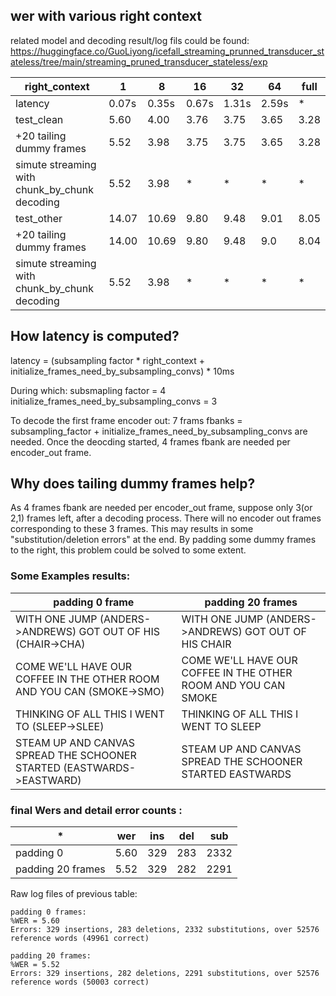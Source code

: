 ## wer with various right context

related model and decoding result/log fils could be found:
https://huggingface.co/GuoLiyong/icefall_streaming_prunned_transducer_stateless/tree/main/streaming_pruned_transducer_stateless/exp

right_context|1|8|16|32|64|full
--|--|--|--|--|--|--
latency|0.07s|0.35s|0.67s|1.31s|2.59s|*
test_clean|5.60|4.00|3.76|3.75|3.65|3.28|
+20 tailing dummy frames|5.52|3.98|3.75|3.75|3.65|3.28
simute streaming with chunk_by_chunk decoding|5.52|3.98|*|*|*|*
test_other|14.07|10.69|9.80|9.48|9.01|8.05|
+20 tailing dummy frames|14.00|10.69|9.80|9.48|9.0|8.04
simute streaming with chunk_by_chunk decoding|5.52|3.98|*|*|*|*



## How latency is computed?

latency = (subsampling factor * right_context + initialize_frames_need_by_subsampling_convs) * 10ms

During which: subsmapling factor = 4 
initialize_frames_need_by_subsampling_convs = 3

To decode the first frame encoder out: 7 frams fbanks = subsampling_factor + initialize_frames_need_by_subsampling_convs are needed. 
Once the deocding started, 4 frames fbank are needed per encoder_out frame.


## Why does tailing dummy frames help?

As 4 frames fbank are needed per encoder_out frame, suppose only 3(or 2,1) frames left, after a decoding process. 
There will no encoder out frames corresponding to these 3 frames. 
This may results in some "substitution/deletion errors" at the end. 
By padding some dummy frames to the right, this problem could be solved to some extent.

### Some Examples results:
padding 0 frame|padding 20 frames
--|--
WITH ONE JUMP (ANDERS->ANDREWS) GOT OUT OF HIS (CHAIR->CHA)|WITH ONE JUMP (ANDERS->ANDREWS) GOT OUT OF HIS CHAIR
COME WE'LL HAVE OUR COFFEE IN THE OTHER ROOM AND YOU CAN (SMOKE->SMO)|COME WE'LL HAVE OUR COFFEE IN THE OTHER ROOM AND YOU CAN SMOKE
THINKING OF ALL THIS I WENT TO (SLEEP->SLEE)|THINKING OF ALL THIS I WENT TO SLEEP 
STEAM UP AND CANVAS SPREAD THE SCHOONER STARTED (EASTWARDS->EASTWARD)|STEAM UP AND CANVAS SPREAD THE SCHOONER STARTED EASTWARDS

### final Wers and detail error counts :
*|wer|ins|del|sub
--|--|--|--|--
padding 0|5.60|329|283|2332
padding 20 frames|5.52|329|282|2291

Raw log files of previous table:
```
padding 0 frames:
%WER = 5.60 
Errors: 329 insertions, 283 deletions, 2332 substitutions, over 52576 reference words (49961 correct)

padding 20 frames:
%WER = 5.52
Errors: 329 insertions, 282 deletions, 2291 substitutions, over 52576 reference words (50003 correct) 
```


